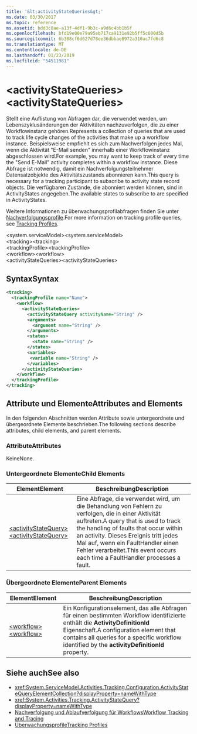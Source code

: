 ```yaml
---
title: '&lt;activityStateQueries&gt;'
ms.date: 03/30/2017
ms.topic: reference
ms.assetid: bdd3c8ae-a13f-4df1-9b3c-a9d6c4bb1b5f
ms.openlocfilehash: bfd19e00e79a95eb717ca9131e92b5ff5c600d5b
ms.sourcegitcommit: 6b308cf6d627d78ee36dbbae8972a310ac7fd6c8
ms.translationtype: MT
ms.contentlocale: de-DE
ms.lasthandoff: 01/23/2019
ms.locfileid: "54511981"
---
```

# <a name="ltactivitystatequeriesgt"></a><span data-ttu-id="3c125-102">&lt;activityStateQueries&gt;</span><span class="sxs-lookup"><span data-stu-id="3c125-102">&lt;activityStateQueries&gt;</span></span>
<span data-ttu-id="3c125-103">Stellt eine Auflistung von Abfragen dar, die verwendet werden, um Lebenszyklusänderungen der Aktivitäten nachzuverfolgen, die zu einer Workflowinstanz gehören.</span><span class="sxs-lookup"><span data-stu-id="3c125-103">Represents a collection of queries that are used to track life cycle changes of the activities that make up a workflow instance.</span></span> <span data-ttu-id="3c125-104">Beispielsweise empfiehlt es sich zum Nachverfolgen jedes Mal, wenn die Aktivität "E-Mail senden" innerhalb einer Workflowinstanz abgeschlossen wird.</span><span class="sxs-lookup"><span data-stu-id="3c125-104">For example, you may want to keep track of every time the "Send E-Mail" activity completes within a workflow instance.</span></span> <span data-ttu-id="3c125-105">Diese Abfrage ist notwendig, damit ein Nachverfolgungsteilnehmer Datensatzobjekte des Aktivitätszustands abonnieren kann.</span><span class="sxs-lookup"><span data-stu-id="3c125-105">This query is necessary for a tracking participant to subscribe to activity state record objects.</span></span> <span data-ttu-id="3c125-106">Die verfügbaren Zustände, die abonniert werden können, sind in ActivityStates angegeben.</span><span class="sxs-lookup"><span data-stu-id="3c125-106">The available states to subscribe to are specified in ActivityStates.</span></span>  
  
 <span data-ttu-id="3c125-107">Weitere Informationen zu überwachungsprofilabfragen finden Sie unter [Nachverfolgungsprofile](../../../../../docs/framework/windows-workflow-foundation/tracking-profiles.md).</span><span class="sxs-lookup"><span data-stu-id="3c125-107">For more information on tracking profile queries, see [Tracking Profiles](../../../../../docs/framework/windows-workflow-foundation/tracking-profiles.md).</span></span>  
  
<span data-ttu-id="3c125-108">\<system.serviceModel></span><span class="sxs-lookup"><span data-stu-id="3c125-108">\<system.serviceModel></span></span>  
<span data-ttu-id="3c125-109">\<tracking></span><span class="sxs-lookup"><span data-stu-id="3c125-109">\<tracking></span></span>  
<span data-ttu-id="3c125-110">\<trackingProfile></span><span class="sxs-lookup"><span data-stu-id="3c125-110">\<trackingProfile></span></span>  
<span data-ttu-id="3c125-111">\<workflow></span><span class="sxs-lookup"><span data-stu-id="3c125-111">\<workflow></span></span>  
<span data-ttu-id="3c125-112">\<activityStateQueries></span><span class="sxs-lookup"><span data-stu-id="3c125-112">\<activityStateQueries></span></span>  
  
## <a name="syntax"></a><span data-ttu-id="3c125-113">Syntax</span><span class="sxs-lookup"><span data-stu-id="3c125-113">Syntax</span></span>  
  
```xml
<tracking>
  <trackingProfile name="Name">
    <workflow>
      <activityStateQueries>
        <activityStateQuery activityName="String" />
        <arguments>
          <argument name="String" />
        </arguments>
        <states>
          <state name="String" />
        </states>
        <variables>
         <variable name="String" />
        </variables>
      </activityStateQueries>
    </workflow>
  </trackingProfile>
</tracking>  
```  
  
## <a name="attributes-and-elements"></a><span data-ttu-id="3c125-114">Attribute und Elemente</span><span class="sxs-lookup"><span data-stu-id="3c125-114">Attributes and Elements</span></span>  
 <span data-ttu-id="3c125-115">In den folgenden Abschnitten werden Attribute sowie untergeordnete und übergeordnete Elemente beschrieben.</span><span class="sxs-lookup"><span data-stu-id="3c125-115">The following sections describe attributes, child elements, and parent elements.</span></span>  
  
### <a name="attributes"></a><span data-ttu-id="3c125-116">Attribute</span><span class="sxs-lookup"><span data-stu-id="3c125-116">Attributes</span></span>  
 <span data-ttu-id="3c125-117">Keine</span><span class="sxs-lookup"><span data-stu-id="3c125-117">None.</span></span>  
  
### <a name="child-elements"></a><span data-ttu-id="3c125-118">Untergeordnete Elemente</span><span class="sxs-lookup"><span data-stu-id="3c125-118">Child Elements</span></span>  
  
|<span data-ttu-id="3c125-119">Element</span><span class="sxs-lookup"><span data-stu-id="3c125-119">Element</span></span>|<span data-ttu-id="3c125-120">Beschreibung</span><span class="sxs-lookup"><span data-stu-id="3c125-120">Description</span></span>|  
|-------------|-----------------|  
|[<span data-ttu-id="3c125-121">\<activityStateQuery></span><span class="sxs-lookup"><span data-stu-id="3c125-121">\<activityStateQuery></span></span>](../../../../../docs/framework/configure-apps/file-schema/windows-workflow-foundation/activitystatequery.md)|<span data-ttu-id="3c125-122">Eine Abfrage, die verwendet wird, um die Behandlung von Fehlern zu verfolgen, die in einer Aktivität auftreten.</span><span class="sxs-lookup"><span data-stu-id="3c125-122">A query that is used to track the handling of faults that occur within an activity.</span></span>  <span data-ttu-id="3c125-123">Dieses Ereignis tritt jedes Mal auf, wenn ein FaultHandler einen Fehler verarbeitet.</span><span class="sxs-lookup"><span data-stu-id="3c125-123">This event occurs each time a FaultHandler processes a fault.</span></span>|  
  
### <a name="parent-elements"></a><span data-ttu-id="3c125-124">Übergeordnete Elemente</span><span class="sxs-lookup"><span data-stu-id="3c125-124">Parent Elements</span></span>  
  
|<span data-ttu-id="3c125-125">Element</span><span class="sxs-lookup"><span data-stu-id="3c125-125">Element</span></span>|<span data-ttu-id="3c125-126">Beschreibung</span><span class="sxs-lookup"><span data-stu-id="3c125-126">Description</span></span>|  
|-------------|-----------------|  
|[<span data-ttu-id="3c125-127">\<workflow></span><span class="sxs-lookup"><span data-stu-id="3c125-127">\<workflow></span></span>](../../../../../docs/framework/configure-apps/file-schema/windows-workflow-foundation/workflow.md)|<span data-ttu-id="3c125-128">Ein Konfigurationselement, das alle Abfragen für einen bestimmten Workflow identifizierte enthält die **ActivityDefinitionId** Eigenschaft.</span><span class="sxs-lookup"><span data-stu-id="3c125-128">A configuration element that contains all queries for a specific workflow identified by the **activityDefinitionId** property.</span></span>|  
  
## <a name="see-also"></a><span data-ttu-id="3c125-129">Siehe auch</span><span class="sxs-lookup"><span data-stu-id="3c125-129">See also</span></span>
- <xref:System.ServiceModel.Activities.Tracking.Configuration.ActivityStateQueryElementCollection?displayProperty=nameWithType>
- <xref:System.Activities.Tracking.ActivityStateQuery?displayProperty=nameWithType>
- [<span data-ttu-id="3c125-130">Nachverfolgung und Ablaufverfolgung für Workflows</span><span class="sxs-lookup"><span data-stu-id="3c125-130">Workflow Tracking and Tracing</span></span>](../../../../../docs/framework/windows-workflow-foundation/workflow-tracking-and-tracing.md)
- [<span data-ttu-id="3c125-131">Überwachungsprofile</span><span class="sxs-lookup"><span data-stu-id="3c125-131">Tracking Profiles</span></span>](../../../../../docs/framework/windows-workflow-foundation/tracking-profiles.md)
